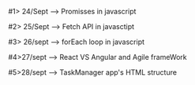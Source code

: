 #1> 24/Sept --> Promisses in javascript



#2> 25/Sept --> Fetch API in javasctipt


#3> 26/sept --> forEach loop in javascript

#4>27/sept --> React VS Angular and Agile frameWork

#5>28/sept --> TaskManager app's HTML structure
